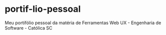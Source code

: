 # portif-lio-pessoal
Meu portifólio pessoal da matéria de Ferramentas Web UX - Engenharia de Software - Católica SC
